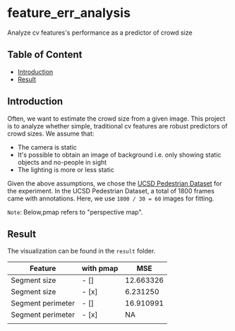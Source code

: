 # feature_err_analysis
Analyze cv features's performance as a predictor of crowd size 

## Table of Content
- [Introduction](#introduction)
- [Result](#result)

## Introduction
Often, we want to estimate the crowd size from a given image. This project is to analyze whether simple, traditional cv features are robust predictors of crowd sizes. We assume that:
- The camera is static
- It's possible to obtain an image of background i.e. only showing static objects and no-people in sight
- The lighting is more or less static

Given the above assumptions, we chose the [UCSD Pedestrian Dataset](http://www.svcl.ucsd.edu/projects/peoplecnt/) for the experiment. In the UCSD Pedestrian Dataset, a total of 1800 frames came with annotations.
Here, we use `1800 / 30 = 60` images for fitting.

`Note`: Below,pmap refers to "perspective map".  

## Result
The visualization can be found in the `result` folder.

| Feature | with pmap | MSE |
|  ---    |   ---     | --- |
|Segment size| - []     | 12.663326  |
|Segment size| - [x]    |  6.231250 |
|Segment perimeter| - [] | 16.910991  |
|Segment perimeter| - [x]|  NA  |
||||
